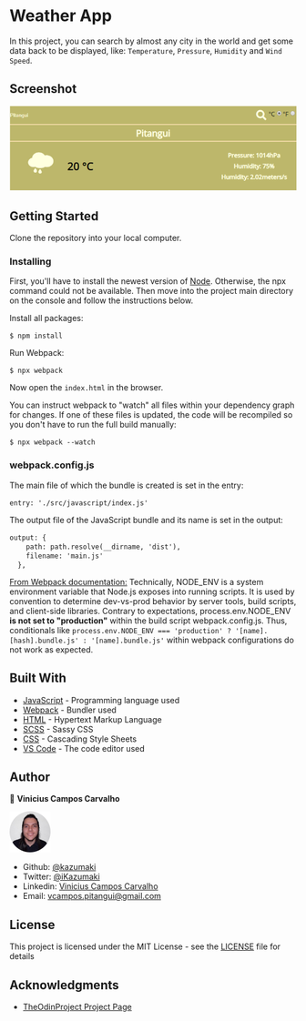# Weather App

In this project, you can search by almost any city in the world and get some data back to be displayed, like: `Temperature`, `Pressure`, `Humidity` and `Wind Speed`.

## Screenshot

![Screenshot of the webpage](src/images/screenshot.png) 

## Getting Started

Clone the repository into your local computer.

### Installing

First, you'll have to install the newest version of [Node](https://nodejs.org/en/download/). Otherwise, the npx command could not be available. Then move into the project main directory on the console and follow the instructions below. 

Install all packages:

```
$ npm install
```

Run Webpack:

```
$ npx webpack
```

Now open the `index.html` in the browser.


You can instruct webpack to "watch" all files within your dependency graph for changes. If one of these files is updated, the code will be recompiled so you don't have to run the full build manually:

```
$ npx webpack --watch
```

### webpack.config.js

The main file of which the bundle is created is set in the entry:

```
entry: './src/javascript/index.js'
```

The output file of the JavaScript bundle and its name is set in the output:

```
output: {
    path: path.resolve(__dirname, 'dist'),
    filename: 'main.js'
  },
```

[From Webpack documentation:](https://webpack.js.org/guides/production/) Technically, NODE_ENV is a system environment variable that Node.js exposes into running scripts. It is used by convention to determine dev-vs-prod behavior by server tools, build scripts, and client-side libraries. Contrary to expectations, process.env.NODE_ENV **is not set to "production"** within the build script webpack.config.js. Thus, conditionals like `process.env.NODE_ENV === 'production' ? '[name].[hash].bundle.js' : '[name].bundle.js'` within webpack configurations do not work as expected.

## Built With

* [JavaScript](https://www.javascript.com/) - Programming language used
* [Webpack](https://webpack.js.org/) - Bundler used
* [HTML](https://en.wikipedia.org/wiki/HTML) - Hypertext Markup Language
* [SCSS](https://sass-lang.com/) - Sassy CSS
* [CSS](https://www.w3.org/Style/CSS/Overview.en.html) - Cascading Style Sheets
* [VS Code](https://code.visualstudio.com/) - The code editor used 

## Author

👤 **Vinicius Campos Carvalho**

<a href="https://github.com/kazumaki" rel="noopener noreferrer" target="_blank">

  ![Screenshot Image](src/images/vinicius-profile.png) 

</a>

- Github: [@kazumaki](https://github.com/kazumaki)
- Twitter: [@iKazumaki](https://twitter.com/iKazumaki)
- Linkedin: [Vinicius Campos Carvalho](https://www.linkedin.com/in/vcamposcarvalho/)
- Email: [vcampos.pitangui@gmail.com](vcampos.pitangui@gmail.com)

## License

This project is licensed under the MIT License - see the [LICENSE](LICENSE) file for details

## Acknowledgments

* [TheOdinProject Project Page](https://www.theodinproject.com/courses/javascript/lessons/weather-app)
